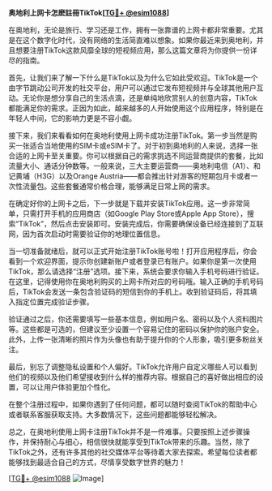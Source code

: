 **奥地利上网卡怎麽註冊TikTok[[TG💪+ @esim1088](https://t.me/s/esim1088)]**

在奥地利，无论是旅行、学习还是工作，拥有一张靠谱的上网卡都非常重要。尤其是在这个数字化时代，没有网络的生活简直难以想象。如果你最近来到奥地利，并且想要注册TikTok这款风靡全球的短视频应用，那么这篇文章将为你提供一份详尽的指南。

首先，让我们来了解一下什么是TikTok以及为什么它如此受欢迎。TikTok是一个由字节跳动公司开发的社交平台，用户可以通过它发布短视频并与全球其他用户互动。无论你是想分享自己的生活点滴，还是单纯地欣赏别人的创意内容，TikTok都能满足你的需求。正因为如此，越来越多的人开始使用这个应用程序，特别是在年轻人中间，它的影响力更是不容小觑。

接下来，我们来看看如何在奥地利使用上网卡成功注册TikTok。第一步当然是购买一张适合当地使用的SIM卡或eSIM卡了。对于初到奥地利的人来说，选择一张合适的上网卡至关重要。你可以根据自己的需求挑选不同运营商提供的套餐，比如流量大小、通话分钟数等。一般来说，三大主要运营商——奥地利电信（A1）、和记黄埔（H3G）以及Orange Austria——都会推出针对游客的短期包月卡或者一次性流量包。这些套餐通常价格合理，能够满足日常上网的需求。

在确定好你的上网卡之后，下一步就是下载并安装TikTok应用。这一步非常简单，只需打开手机的应用商店（如Google Play Store或Apple App Store），搜索“TikTok”，然后点击安装即可。安装完成后，你需要确保设备已经连接到了互联网，因为首次启动时需要验证你的地理位置信息。

当一切准备就绪后，就可以正式开始注册TikTok账号啦！打开应用程序后，你会看到一个欢迎界面，提示你创建新账户或者登录已有账户。如果你是第一次使用TikTok，那么请选择“注册”选项。接下来，系统会要求你输入手机号码进行验证。在这里，记得使用你在奥地利购买的上网卡所对应的号码哦。输入正确的手机号码后，TikTok会发送一条包含验证码的短信到你的手机上。收到验证码后，将其填入指定位置完成验证步骤。

验证通过之后，你还需要填写一些基本信息，例如用户名、密码以及个人资料图片等。这些都是可选的，但建议至少设置一个容易记住的密码以保护你的账户安全。此外，上传一张清晰的照片作为头像也有助于提升你的个人形象，吸引更多粉丝关注。

最后，别忘了调整隐私设置和个人偏好。TikTok允许用户自定义哪些人可以看到他们的视频以及他们希望接收到什么样的推荐内容。根据自己的喜好做出相应的设置，可以让用户体验更加个性化。

在整个注册过程中，如果你遇到了任何问题，都可以随时查阅TikTok的帮助中心或者联系客服获取支持。大多数情况下，这些问题都能够轻松解决。

总之，在奥地利使用上网卡注册TikTok并不是一件难事。只要按照上述步骤操作，并保持耐心与细心，相信很快就能享受到TikTok带来的乐趣。当然，除了TikTok之外，还有许多其他的社交媒体平台等待着大家去探索。希望每位读者都能够找到最适合自己的方式，尽情享受数字世界的魅力！

[[TG💪+ @esim1088](https://t.me/s/esim1088) ![Image](https://i.postimg.cc/4NQfJmqS/Snipaste-2025-05-13-00-14-12.png)]